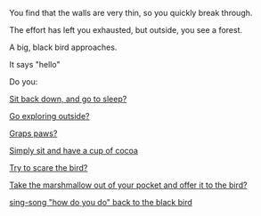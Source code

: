 You find that the walls are very thin, so you quickly break through.

The effort has left you exhausted, but outside, you see a forest.

A big, black bird approaches.

It says "hello"

Do you:

[Sit back down, and go to sleep?](../sleep/more-sleep/more-sleep.md)

[Go exploring outside?](../explore-outside/explore-outside.md)

[Graps paws?](grasp-paws/grasp-paws.md)

[Simply sit and have a cup of cocoa](cup-cocoa/cup-cocoa.md)

[Try to scare the bird?](bird/bird.md)

[Take the marshmallow out of your pocket and offer it to the bird?](marshmallow_to_bird/marshmallow_to_bird.md)

[sing-song "how do you do" back to the black bird](sing-greet/sing-greet.md)